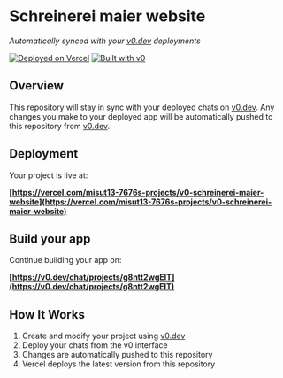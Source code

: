 # Schreinerei maier website

*Automatically synced with your [v0.dev](https://v0.dev) deployments*

[![Deployed on Vercel](https://img.shields.io/badge/Deployed%20on-Vercel-black?style=for-the-badge&logo=vercel)](https://vercel.com/misut13-7676s-projects/v0-schreinerei-maier-website)
[![Built with v0](https://img.shields.io/badge/Built%20with-v0.dev-black?style=for-the-badge)](https://v0.dev/chat/projects/g8ntt2wgEIT)

## Overview

This repository will stay in sync with your deployed chats on [v0.dev](https://v0.dev).
Any changes you make to your deployed app will be automatically pushed to this repository from [v0.dev](https://v0.dev).

## Deployment

Your project is live at:

**[https://vercel.com/misut13-7676s-projects/v0-schreinerei-maier-website](https://vercel.com/misut13-7676s-projects/v0-schreinerei-maier-website)**

## Build your app

Continue building your app on:

**[https://v0.dev/chat/projects/g8ntt2wgEIT](https://v0.dev/chat/projects/g8ntt2wgEIT)**

## How It Works

1. Create and modify your project using [v0.dev](https://v0.dev)
2. Deploy your chats from the v0 interface
3. Changes are automatically pushed to this repository
4. Vercel deploys the latest version from this repository